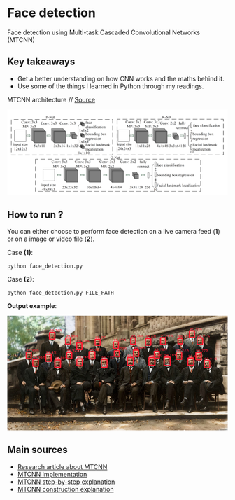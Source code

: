 # Face detection
Face detection using Multi-task Cascaded Convolutional Networks (MTCNN)

## Key takeaways
- Get a better understanding on how CNN works and the maths behind it.
- Use some of the things I learned in Python through my readings.

MTCNN architecture // [Source](https://arxiv.org/abs/1604.02878)

![MTCNN Architecture](rcs/MTCNN_architecture.png)

## How to run ?
You can either choose to perform face detection on a live camera feed (**1**) or on a image or video file (**2**).

Case **(1)**:
```
python face_detection.py
```
Case **(2)**:
```
python face_detection.py FILE_PATH
```
**Output example**:

![Scientists_20th_century_processed](rcs/examples/Scientists_20th_century_processed.png)

## Main sources
- [Research article about MTCNN](https://arxiv.org/abs/1604.02878)
- [MTCNN implementation](https://github.com/ipazc/mtcnn)
- [MTCNN step-by-step explanation](https://towardsdatascience.com/how-does-a-face-detection-program-work-using-neural-networks-17896df8e6ff)
- [MTCNN construction explanation](https://towardsdatascience.com/face-detection-neural-network-structure-257b8f6f85d1)
